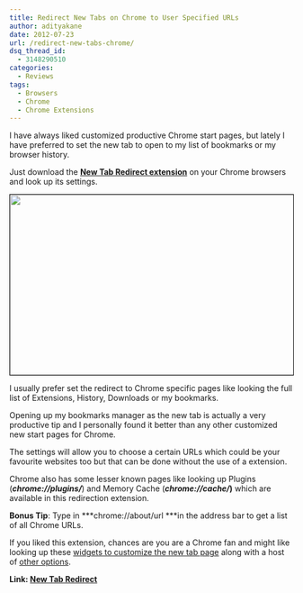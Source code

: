 ```yaml
---
title: Redirect New Tabs on Chrome to User Specified URLs
author: adityakane
date: 2012-07-23
url: /redirect-new-tabs-chrome/
dsq_thread_id:
  - 3148290510
categories:
  - Reviews
tags:
  - Browsers
  - Chrome
  - Chrome Extensions
---
```

I have always liked customized productive Chrome start pages, but lately I have preferred to set the new tab to open to my list of bookmarks or my browser history.

Just download the **<a href="https://chrome.google.com/webstore/detail/icpgjfneehieebagbmdbhnlpiopdcmna" onclick="_gaq.push(['_trackEvent', 'outbound-article', 'https://chrome.google.com/webstore/detail/icpgjfneehieebagbmdbhnlpiopdcmna', 'New Tab Redirect extension']);" >New Tab Redirect extension</a>** on your Chrome browsers and look up its settings.

[<img class="alignnone  wp-image-59997" style="border: 1px solid black;" title="redirect_newtab_Chrome" src="http://cdn.devilsworkshop.org/files/2012/07/redirect_newtab_Chrome.png" alt="" width="528" height="320" />][1]

I usually prefer set the redirect to Chrome specific pages like looking the full list of Extensions, History, Downloads or my bookmarks.

Opening up my bookmarks manager as the new tab is actually a very productive tip and I personally found it better than any other customized new start pages for Chrome.

The settings will allow you to choose a certain URLs which could be your favourite websites too but that can be done without the use of a extension.

Chrome also has some lesser known pages like looking up Plugins (***chrome://plugins/***) and Memory Cache (***chrome://cache/*)** which are available in this redirection extension.

**Bonus Tip**: Type in ***chrome://about/url ***in the address bar to get a list of all Chrome URLs.

If you liked this extension, chances are you are a Chrome fan and might like looking up these [widgets to customize the new tab page][2] along with a host of [other options][3].

**Link: <a href="https://chrome.google.com/webstore/detail/icpgjfneehieebagbmdbhnlpiopdcmna" onclick="_gaq.push(['_trackEvent', 'outbound-article', 'https://chrome.google.com/webstore/detail/icpgjfneehieebagbmdbhnlpiopdcmna', 'New Tab Redirect']);" >New Tab Redirect</a>**

 [1]: http://cdn.devilsworkshop.org/files/2012/07/redirect_newtab_Chrome.png
 [2]: http://devilsworkshop.org/customize-chrome-start-page-widgets/ "Customize Chrome's New Tab page with widgets"
 [3]: http://devilsworkshop.org/6-ways-customize-chromes-tab-page/ "5 Great ways to Customize Chrome's New Tab Page"
